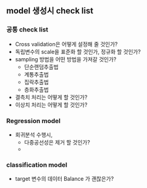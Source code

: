 ## model 생성시 check list

### 공통 check list
- Cross validation은 어떻게 설정해 줄 것인가?
- 독립변수의 scale을 표준화 할 것인가, 정규화 할 것인가?
- sampling 방법을 어떤 방법을 가져갈 것인가?
  - 단순랜덤추출법
  - 계통추출법
  - 집락추출법
  - 층화추출법
- 결측치 처리는 어떻게 할 것인가?
- 이상치 처리는 어떻게 할 것인가?


### Regression model
- 회귀분석 수행시,
  - 다중공선성은 제거 할 것인가?
  - 

### classification model
- target 변수의 데이터 Balance 가 괜찮은가?
